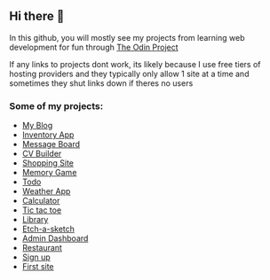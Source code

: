 ## Hi there 👋
In this github, you will mostly see my projects from learning web development for fun through [The Odin Project](https://www.theodinproject.com/)

If any links to projects dont work, its likely because I use free tiers of hosting providers and they typically only allow 1 site at a time and sometimes they shut links down if theres no users

### Some of my projects:
- [My Blog](https://musairul.github.io/blog/)
- [Inventory App](https://github.com/musairul/inventory-app)
- [Message Board](https://exceptional-lanna-musairul-19316b47.koyeb.app/)
- [CV Builder](https://cv-creator-qavnfwr5e-musairuls-projects.vercel.app/)
- [Shopping Site](https://shopping-website-khaki.vercel.app/)
- [Memory Game](https://pokemon-memory-game-cyggw741l-musairuls-projects.vercel.app/)
- [Todo](https://musairul.github.io/todo)
- [Weather App](https://musairul.github.io/weather-app/)
- [Calculator](https://musairul.github.io/calculator)
- [Tic tac toe](https://musairul.github.io/tic-tac-toe)
- [Library](https://musairul.github.io/library)
- [Etch-a-sketch](https://musairul.github.io/etch-a-sketch)
- [Admin Dashboard](https://musairul.github.io/admin-dashboard)
- [Restaurant](https://musairul.github.io/restaurant)
- [Sign up](https://musairul.github.io/sign-up)
- [First site](https://musairul.github.io/first-site)

<!--
**musairul/musairul** is a ✨ _special_ ✨ repository because its `README.md` (this file) appears on your GitHub profile.

Here are some ideas to get you started:

- 🔭 I’m currently working on ...
- 🌱 I’m currently learning ...
- 👯 I’m looking to collaborate on ...
- 🤔 I’m looking for help with ...
- 💬 Ask me about ...
- 📫 How to reach me: ...
- 😄 Pronouns: ...
- ⚡ Fun fact: ...
-->

